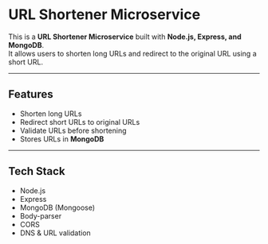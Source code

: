 # URL Shortener Microservice

This is a **URL Shortener Microservice** built with **Node.js, Express, and MongoDB**.  
It allows users to shorten long URLs and redirect to the original URL using a short URL.

---

## **Features**

- Shorten long URLs
- Redirect short URLs to original URLs
- Validate URLs before shortening
- Stores URLs in **MongoDB**

---

## **Tech Stack**

- Node.js
- Express
- MongoDB (Mongoose)
- Body-parser
- CORS
- DNS & URL validation
